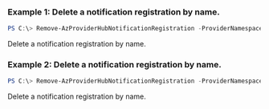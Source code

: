 ### Example 1: Delete a notification registration by name.
```powershell
PS C:\> Remove-AzProviderHubNotificationRegistration -ProviderNamespace "Microsoft.Contoso" -Name "notificationRegistrationTest"
```

Delete a notification registration by name.

### Example 2: Delete a notification registration by name.
```powershell
PS C:\> Remove-AzProviderHubNotificationRegistration -ProviderNamespace "Microsoft.Contoso" -Name "notificationRegistrationTest"
```

Delete a notification registration by name.
